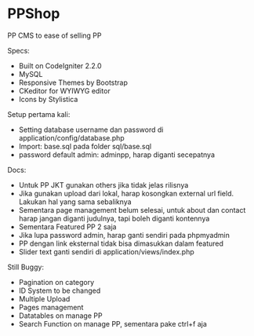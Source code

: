PPShop
======

PP CMS to ease of selling PP

Specs:
- Built on CodeIgniter 2.2.0
- MySQL
- Responsive Themes by Bootstrap
- CKeditor for WYIWYG editor
- Icons by Stylistica

Setup pertama kali:
- Setting database username dan password di application/config/database.php
- Import: base.sql pada folder sql/base.sql
- password default admin: adminpp, harap diganti secepatnya

Docs:
- Untuk PP JKT gunakan others jika tidak jelas rilisnya
- Jika gunakan upload dari lokal, harap kosongkan external url field. Lakukan hal yang sama sebaliknya
- Sementara page management belum selesai, untuk about dan contact harap jangan diganti judulnya, tapi boleh diganti kontennya
- Sementara Featured PP 2 saja
- Jika lupa password admin, harap ganti sendiri pada phpmyadmin
- PP dengan link eksternal tidak bisa dimasukkan dalam featured
- Slider text ganti sendiri di application/views/index.php


Still Buggy:
- Pagination on category
- ID System to be changed
- Multiple Upload
- Pages management
- Datatables on manage PP
- Search Function on manage PP, sementara pake ctrl+f aja
